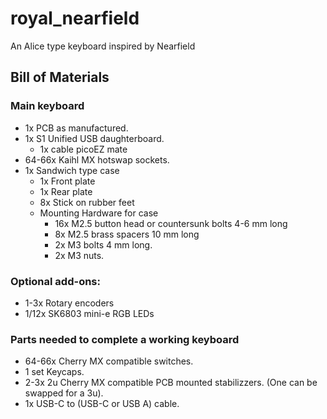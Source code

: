 # royal_nearfield
An Alice type keyboard inspired by Nearfield


## Bill of Materials

### Main keyboard
- 1x PCB as manufactured.
- 1x S1 Unified USB daughterboard. 
  - 1x cable picoEZ mate
- 64-66x Kaihl MX hotswap sockets. 
- 1x Sandwich type case 
  - 1x Front plate
  - 1x Rear plate
  - 8x Stick on rubber feet
  - Mounting Hardware for case
    - 16x M2.5 button head or countersunk bolts 4-6 mm long
    - 8x M2.5 brass spacers 10 mm long
    - 2x M3 bolts 4 mm long. 
    - 2x M3 nuts.



### Optional add-ons:
- 1-3x Rotary encoders
- 1/12x SK6803 mini-e RGB LEDs

### Parts needed to complete a working keyboard
- 64-66x Cherry MX compatible switches. 
- 1 set Keycaps.
- 2-3x 2u Cherry MX compatible PCB mounted stabilizzers. (One can be swapped for a 3u). 
- 1x USB-C to (USB-C or USB A) cable. 
